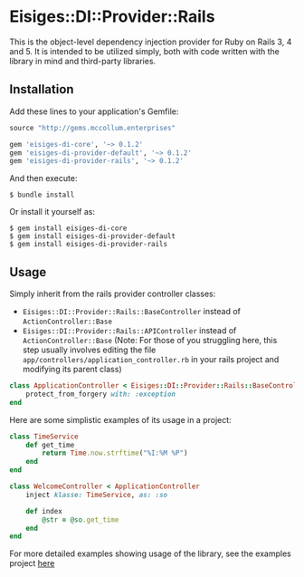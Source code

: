 # Eisiges::DI::Provider::Rails

This is the object-level dependency injection provider for Ruby on Rails 3, 4 and 5. It is intended to be utilized simply, both with code written with the library in mind and third-party libraries.

## Installation

Add these lines to your application's Gemfile:

```ruby
source "http://gems.mccollum.enterprises"

gem 'eisiges-di-core', '~> 0.1.2'
gem 'eisiges-di-provider-default', '~> 0.1.2'
gem 'eisiges-di-provider-rails', '~> 0.1.2'
```

And then execute:

    $ bundle install

Or install it yourself as:

    $ gem install eisiges-di-core
    $ gem install eisiges-di-provider-default
    $ gem install eisiges-di-provider-rails

## Usage

Simply inherit from the rails provider controller classes:
- `Eisiges::DI::Provider::Rails::BaseController` instead of `ActionController::Base`
- `Eisiges::DI::Provider::Rails::APIController` instead of `ActionController::Base`
(Note: For those of you struggling here, this step usually involves editing the file `app/controllers/application_controller.rb` in your rails project and modifying its parent class)

```ruby
class ApplicationController < Eisiges::DI::Provider::Rails::BaseController
	protect_from_forgery with: :exception
end
```

Here are some simplistic examples of its usage in a project:
```ruby
class TimeService
	def get_time
		return Time.now.strftime("%I:%M %P")
	end
end

class WelcomeController < ApplicationController
	inject klasse: TimeService, as: :so

	def index
		@str = @so.get_time
	end
end
```

For more detailed examples showing usage of the library, see the examples project [here](http://gitlab.mccollum.enterprises/rails-di/example)

